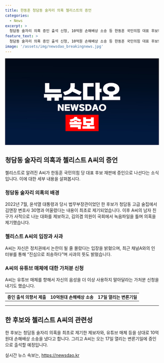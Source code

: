 ```yaml
---
title: 한동훈 청담동 술자리 의혹 첼리스트의 증언
categories:
  - News
excerpt: >
  청담동 술자리 의혹 증인 출석 신청, 10억원 손해배상 소송 등 한동훈 국민의힘 대표 후보의 논란에 관한 첼리스트 A씨의 증언이 주목받고 있습니다. 유튜브 매체와 김의겸 의원을 상대로 진행 중인 손해배상 소송과 17일 예정된 변론기일이 관심을 모으고 있으며, A씨는 최근 한동훈 후보의 정치적 논란에 사과하고 있습니다. A씨의 증언으로 논란이 확산될 가능성을 예의주시해야 합니다.
feature_text: >
  청담동 술자리 의혹 증인 출석 신청, 10억원 손해배상 소송 등 한동훈 국민의힘 대표 후보의 논란에 관한 첼리스트 A씨의 증언이 주목받고 있습니다. 유튜브 매체와 김의겸 의원을 상대로 진행 중인 손해배상 소송과 17일 예정된 변론기일이 관심을 모으고 있으며, A씨는 최근 한동훈 후보의 정치적 논란에 사과하고 있습니다. A씨의 증언으로 논란이 확산될 가능성을 예의주시해야 합니다.
image: '/assets/img/newsdao_breakingnews.jpg'
---
```


<p><img src="/assets/img/newsdao_breakingnews.jpg" alt="koreaapp 속보" /></p>

<h2 data-ke-size="size26">청담동 술자리 의혹과 첼리스트 A씨의 증언</h2>

<p data-ke-size="size16">첼리스트로 알려진 A씨가 한동훈 국민의힘 당 대표 후보 재판에 증인으로 나선다는 소식입니다. 이에 대한 세부 내용을 살펴봅시다.</p>

<h3>청담동 술자리 의혹의 배경</h3>

<p data-ke-size="size16">2022년 7월, 윤석열 대통령과 당시 법무부장관이었던 한 후보가 청담동 고급 술집에서 김앤장 변호사 30명과 어울렸다는 내용이 최초로 제기되었습니다. 이후 A씨의 남자 친구가 사적으로 나눈 대화를 제보하고, 김의겸 의원이 국회에서 녹음파일을 틀며 의혹을 제기했습니다.</p>

<h3>첼리스트 A씨의 입장과 사과</h3>

<p data-ke-size="size16">A씨는 자신은 정치권에서 논란이 될 줄 몰랐다는 입장을 밝혔으며, 최근 채널A와의 인터뷰를 통해 “진심으로 죄송하다”며 사과의 뜻도 밝혔습니다.</p>

<h3>A씨의 유튜브 매체에 대한 가처분 신청</h3>

<p data-ke-size="size16">A씨는 유튜브 매체를 향해서 자신의 음성을 더 이상 사용하지 말아달라는 가처분 신청을 내기도 했습니다.</p>

<table>
    <tbody>
        <tr>
            <td style="text-align: center; height: 17px;"><b>증인 출석 의향서 제출</b></td>
            <td style="text-align: center; height: 17px;"><b>10억원대 손해배상 소송</b></td>
            <td style="text-align: center; height: 17px;"><b>17일 열리는 변론기일</b></td>
        </tr>
    </tbody>
</table>

<hr>

<h2 data-ke-size="size26">한 후보와 첼리스트 A씨의 관련성</h2>

<p data-ke-size="size16">한 후보는 청담동 술자리 의혹을 최초로 제기한 제보자와, 유튜브 매체 등을 상대로 10억원대 손해배상 소송을 냈다고 합니다. 그리고 A씨는 오는 17일 열리는 변론기일에 증인으로 출석할 예정입니다.</p>
실시간 뉴스 속보는, <a href="https://newsdao.kr" rel="dofollow">https://newsdao.kr</a>


